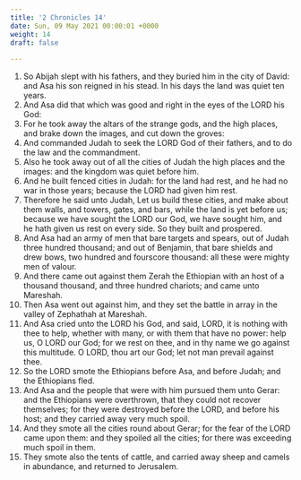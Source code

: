 ```yaml
---
title: '2 Chronicles 14'
date: Sun, 09 May 2021 00:00:01 +0000
weight: 14
draft: false
  
---
```


1. So Abijah slept with his fathers, and they buried him in the city of David: and Asa his son reigned in his stead. In his days the land was quiet ten years.
2. And Asa did that which was good and right in the eyes of the LORD his God:
3. For he took away the altars of the strange gods, and the high places, and brake down the images, and cut down the groves:
4. And commanded Judah to seek the LORD God of their fathers, and to do the law and the commandment.
5. Also he took away out of all the cities of Judah the high places and the images: and the kingdom was quiet before him.
6. And he built fenced cities in Judah: for the land had rest, and he had no war in those years; because the LORD had given him rest.
7. Therefore he said unto Judah, Let us build these cities, and make about them walls, and towers, gates, and bars, while the land is yet before us; because we have sought the LORD our God, we have sought him, and he hath given us rest on every side. So they built and prospered.
8. And Asa had an army of men that bare targets and spears, out of Judah three hundred thousand; and out of Benjamin, that bare shields and drew bows, two hundred and fourscore thousand: all these were mighty men of valour.
9. And there came out against them Zerah the Ethiopian with an host of a thousand thousand, and three hundred chariots; and came unto Mareshah.
10. Then Asa went out against him, and they set the battle in array in the valley of Zephathah at Mareshah.
11. And Asa cried unto the LORD his God, and said, LORD, it is nothing with thee to help, whether with many, or with them that have no power: help us, O LORD our God; for we rest on thee, and in thy name we go against this multitude. O LORD, thou art our God; let not man prevail against thee.
12. So the LORD smote the Ethiopians before Asa, and before Judah; and the Ethiopians fled.
13. And Asa and the people that were with him pursued them unto Gerar: and the Ethiopians were overthrown, that they could not recover themselves; for they were destroyed before the LORD, and before his host; and they carried away very much spoil.
14. And they smote all the cities round about Gerar; for the fear of the LORD came upon them: and they spoiled all the cities; for there was exceeding much spoil in them.
15. They smote also the tents of cattle, and carried away sheep and camels in abundance, and returned to Jerusalem.
